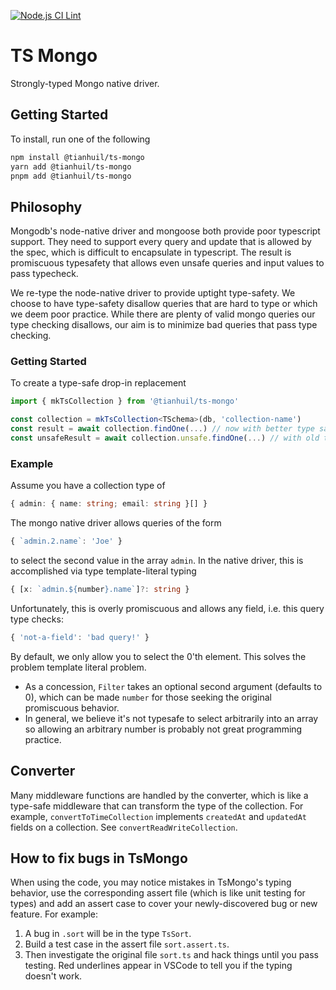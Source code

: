 [![Node.js CI Lint](https://github.com/tianhuil/ts-mongo/actions/workflows/test.yaml/badge.svg)](https://github.com/tianhuil/ts-mongo/actions/workflows/test.yaml)

# TS Mongo
Strongly-typed Mongo native driver.

## Getting Started
To install, run one of the following
```sh
npm install @tianhuil/ts-mongo
yarn add @tianhuil/ts-mongo
pnpm add @tianhuil/ts-mongo
```

## Philosophy
Mongodb's node-native driver and mongoose both provide poor typescript support.  They need to support every query and update that is allowed by the spec, which is difficult to encapsulate in typescript.  The result is promiscuous typesafety that allows even unsafe queries and input values to pass typecheck.

We re-type the node-native driver to provide uptight type-safety.  We choose to have type-safety disallow queries that are hard to type or which we deem poor practice.  While there are plenty of valid mongo queries our type checking disallows, our aim is to minimize bad queries that pass type checking.

### Getting Started
To create a type-safe drop-in replacement
```ts
import { mkTsCollection } from '@tianhuil/ts-mongo'

const collection = mkTsCollection<TSchema>(db, 'collection-name')
const result = await collection.findOne(...) // now with better type safety
const unsafeResult = await collection.unsafe.findOne(...) // with old types
```

### Example
Assume you have a collection type of
```ts
{ admin: { name: string; email: string }[] }
```
The mongo native driver allows queries of the form
```ts
{ `admin.2.name`: 'Joe' }
```
to select the second value in the array `admin`.  In the native driver, this is accomplished via type template-literal typing
```ts
{ [x: `admin.${number}.name`]?: string }
```
Unfortunately, this is overly promiscuous and allows any field, i.e. this query type checks:
```ts
{ 'not-a-field': 'bad query!' }
```
By default, we only allow you to select the 0'th element.  This solves the problem template literal problem.
- As a concession, `Filter` takes an optional second argument (defaults to 0), which can be made `number` for those seeking the original promiscuous behavior.
- In general, we believe it's not typesafe to select arbitrarily into an array so allowing an arbitrary number is probably not great programming practice.

## Converter
Many middleware functions are handled by the converter, which is like a type-safe middleware that can transform the type of the collection.  For example, `convertToTimeCollection` implements `createdAt` and `updatedAt` fields on a collection.  See `convertReadWriteCollection`.

## How to fix bugs in TsMongo
When using the code, you may notice mistakes in TsMongo's typing behavior, use the corresponding assert file (which is like unit testing for types) and add an assert case to cover your newly-discovered bug or new feature.  For example:

1. A bug in `.sort` will be in the type `TsSort`.
2. Build a test case in the assert file `sort.assert.ts`.
3. Then investigate the original file `sort.ts` and hack things until you pass testing.  Red underlines appear in VSCode to tell you if the typing doesn't work.
